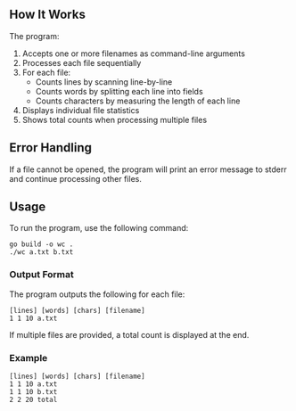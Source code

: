 ## How It Works

The program:
1. Accepts one or more filenames as command-line arguments
2. Processes each file sequentially
3. For each file:
   - Counts lines by scanning line-by-line
   - Counts words by splitting each line into fields
   - Counts characters by measuring the length of each line
4. Displays individual file statistics
5. Shows total counts when processing multiple files

## Error Handling

If a file cannot be opened, the program will print an error message to stderr and continue processing other files.

## Usage

To run the program, use the following command:

```
go build -o wc .
./wc a.txt b.txt
```

### Output Format

The program outputs the following for each file:

```
[lines] [words] [chars] [filename]
1 1 10 a.txt
```

If multiple files are provided, a total count is displayed at the end.

### Example

```
[lines] [words] [chars] [filename]
1 1 10 a.txt
1 1 10 b.txt
2 2 20 total
```